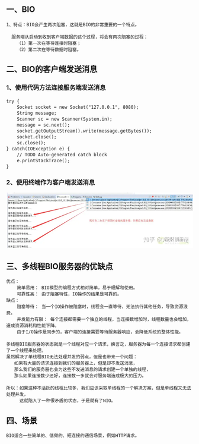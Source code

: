 ## 一、BIO

    1、特点：BIO会产生两次阻塞，这就是BIO的非常重要的一个特点。

      服务端从启动到收到客户端数据的这个过程，将会有两次阻塞的过程：
        （1）第一次在等待连接时阻塞；
        （2）第二次在等待数据时阻塞。

## 二、BIO的客户端发送消息

### 1、使用代码方法连接服务端发送消息

   ```
   try {
       Socket socket = new Socket("127.0.0.1", 8080);
       String message;
       Scanner sc = new Scanner(System.in);
       message = sc.next();
       socket.getOutputStream().write(message.getBytes());
       socket.close();
       sc.close();
   } catch(IOException e) {
       // TODO Auto-generated catch block
       e.printStackTrace();
   }
   ```

### 2、使用终端作为客户端发送消息

![输入图片说明](../../../../../resources/image/img2.png)

## 三、多线程BIO服务器的优缺点

    优点：
        简单易用： BIO模型的编程方式相对简单，易于理解和使用。
        可靠性高： 由于阻塞特性，IO操作的结果是可靠的。
    缺点：
        阻塞等待： 当一个IO操作被阻塞时，线程会一直等待，无法执行其他任务，导致资源浪费。
        并发能力有限： 每个连接都需要一个独立的线程，当连接数增加时，线程数量也会增加，造成资源消耗和性能下降。
        由于I/O操作是同步的，客户端的连接需要等待服务器响应，会降低系统的整体性能。

    多线程BIO服务器的状态就是一个线程对应一个请求，换言之，服务器为每一个连接请求都创建了一个线程来处理。
    虽然解决了单线程BIO无法处理并发的弱点，但是也带来一个问题：
       如果有大量的请求连接到我们的服务器上，但是却不发送消息，
       那么我们的服务器也会为这些不发送消息的请求创建一个单独的线程，
       那么如果连接数少还好，连接数一多就会对服务端造成极大的压力。

    所以：如果这种不活跃的线程比较多，我们应该采取单线程的一个解决方案，但是单线程又无法处理并发，
         这就陷入了一种很矛盾的状态，于是就有了NIO。

## 四、场景

    BIO适合一些简单的、低频的、短连接的通信场景，例如HTTP请求。

